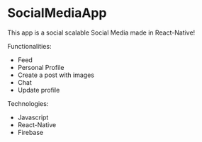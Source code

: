 # SocialMediaApp

This app is a social scalable Social Media made in React-Native!

Functionalities:
- Feed
- Personal Profile
- Create a post with images
- Chat
- Update profile

Technologies:
- Javascript
- React-Native
- Firebase
